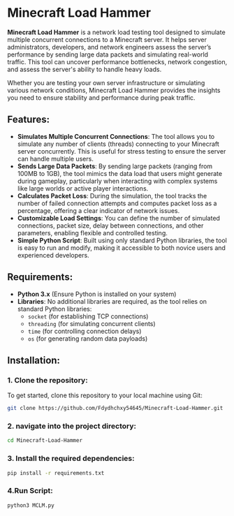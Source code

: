 # Minecraft Load Hammer

**Minecraft Load Hammer** is a network load testing tool designed to simulate multiple concurrent connections to a Minecraft server. It helps server administrators, developers, and network engineers assess the server’s performance by sending large data packets and simulating real-world traffic. This tool can uncover performance bottlenecks, network congestion, and assess the server's ability to handle heavy loads.

Whether you are testing your own server infrastructure or simulating various network conditions, Minecraft Load Hammer provides the insights you need to ensure stability and performance during peak traffic.

## Features:
- **Simulates Multiple Concurrent Connections**: The tool allows you to simulate any number of clients (threads) connecting to your Minecraft server concurrently. This is useful for stress testing to ensure the server can handle multiple users.
- **Sends Large Data Packets**: By sending large packets (ranging from 100MB to 1GB), the tool mimics the data load that users might generate during gameplay, particularly when interacting with complex systems like large worlds or active player interactions.
- **Calculates Packet Loss**: During the simulation, the tool tracks the number of failed connection attempts and computes packet loss as a percentage, offering a clear indicator of network issues.
- **Customizable Load Settings**: You can define the number of simulated connections, packet size, delay between connections, and other parameters, enabling flexible and controlled testing.
- **Simple Python Script**: Built using only standard Python libraries, the tool is easy to run and modify, making it accessible to both novice users and experienced developers.

## Requirements:
- **Python 3.x** (Ensure Python is installed on your system)
- **Libraries**: No additional libraries are required, as the tool relies on standard Python libraries:
  - `socket` (for establishing TCP connections)
  - `threading` (for simulating concurrent clients)
  - `time` (for controlling connection delays)
  - `os` (for generating random data payloads)

## Installation:

### 1. Clone the repository:
To get started, clone this repository to your local machine using Git:

```bash
git clone https://github.com/Fdydhchxy54645/Minecraft-Load-Hammer.git
```

### 2. navigate into the project directory:

```bash
cd Minecraft-Load-Hammer
```
### 3. Install the required dependencies:
```bash
pip install -r requirements.txt
```
    
### 4.Run Script:
```bash
python3 MCLM.py
```
